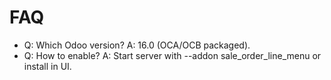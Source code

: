 # FAQ

- Q: Which Odoo version? A: 16.0 (OCA/OCB packaged).
- Q: How to enable? A: Start server with --addon sale_order_line_menu or install in UI.
